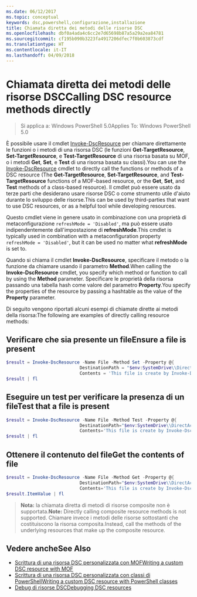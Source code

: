 ```yaml
---
ms.date: 06/12/2017
ms.topic: conceptual
keywords: dsc,powershell,configurazione,installazione
title: Chiamata diretta dei metodi delle risorse DSC
ms.openlocfilehash: dbf0a4ada4c6cc2e7d65698b87a5a29a2ea84781
ms.sourcegitcommit: cf195b090b3223fa4917206dfec7f0b603873cdf
ms.translationtype: HT
ms.contentlocale: it-IT
ms.lasthandoff: 04/09/2018
---
```

# <a name="calling-dsc-resource-methods-directly"></a><span data-ttu-id="2d2a7-103">Chiamata diretta dei metodi delle risorse DSC</span><span class="sxs-lookup"><span data-stu-id="2d2a7-103">Calling DSC resource methods directly</span></span>

><span data-ttu-id="2d2a7-104">Si applica a: Windows PowerShell 5.0</span><span class="sxs-lookup"><span data-stu-id="2d2a7-104">Applies To: Windows PowerShell 5.0</span></span>

<span data-ttu-id="2d2a7-105">È possibile usare il cmdlet [Invoke-DscResource](https://technet.microsoft.com/library/mt517869.aspx) per chiamare direttamente le funzioni o i metodi di una risorsa DSC (le funzioni **Get-TargetResource**, **Set-TargetResource**, e **Test-TargetResource** di una risorsa basata su MOF, o i metodi **Get**, **Set**, e **Test** di una risorsa basata su classi).</span><span class="sxs-lookup"><span data-stu-id="2d2a7-105">You can use the [Invoke-DscResource](https://technet.microsoft.com/library/mt517869.aspx) cmdlet to directly call the functions or methods of a DSC resource (The **Get-TargetResource**, **Set-TargetResource**, and **Test-TargetResource** functions of a MOF-based resource, or the **Get**, **Set**, and **Test** methods of a class-based resource).</span></span>
<span data-ttu-id="2d2a7-106">Il cmdlet può essere usato da terze parti che desiderano usare risorse DSC o come strumento utile d'aiuto durante lo sviluppo delle risorse.</span><span class="sxs-lookup"><span data-stu-id="2d2a7-106">This can be used by third-parties that want to use DSC resources, or as a helpful tool while developing resources.</span></span>

<span data-ttu-id="2d2a7-107">Questo cmdlet viene in genere usato in combinazione con una proprietà di metaconfigurazione `refreshMode = 'Disabled'`, ma può essere usato indipendentemente dall'impostazione di **refreshMode**.</span><span class="sxs-lookup"><span data-stu-id="2d2a7-107">This cmdlet is typically used in combination with a metaconfiguration property `refreshMode = 'Disabled'`, but it can be used no matter what **refreshMode** is set to.</span></span>

<span data-ttu-id="2d2a7-108">Quando si chiama il cmdlet **Invoke-DscResource**, specificare il metodo o la funzione da chiamare usando il parametro **Method**.</span><span class="sxs-lookup"><span data-stu-id="2d2a7-108">When calling the **Invoke-DscResource** cmdlet, you specify which method or function to call by using the **Method** parameter.</span></span> <span data-ttu-id="2d2a7-109">Specificare le proprietà della risorsa passando una tabella hash come valore del parametro **Property**.</span><span class="sxs-lookup"><span data-stu-id="2d2a7-109">You specify the properties of the resource by passing a hashtable as the value of the **Property** parameter.</span></span>

<span data-ttu-id="2d2a7-110">Di seguito vengono riportati alcuni esempi di chiamate dirette ai metodi della risorsa:</span><span class="sxs-lookup"><span data-stu-id="2d2a7-110">The following are examples of directly calling resource methods:</span></span>

## <a name="ensure-a-file-is-present"></a><span data-ttu-id="2d2a7-111">Verificare che sia presente un file</span><span class="sxs-lookup"><span data-stu-id="2d2a7-111">Ensure a file is present</span></span>

```powershell
$result = Invoke-DscResource -Name File -Method Set -Property @{
                            DestinationPath = "$env:SystemDrive\\DirectAccess.txt";
                            Contents = 'This file is create by Invoke-DscResource'} -Verbose
$result | fl
```

## <a name="test-that-a-file-is-present"></a><span data-ttu-id="2d2a7-112">Eseguire un test per verificare la presenza di un file</span><span class="sxs-lookup"><span data-stu-id="2d2a7-112">Test that a file is present</span></span>

```powershell
$result = Invoke-DscResource -Name File -Method Test -Property @{
                            DestinationPath="$env:SystemDrive\\DirectAccess.txt";
                            Contents='This file is create by Invoke-DscResource'} -Verbose
$result | fl
```

## <a name="get-the-contents-of-file"></a><span data-ttu-id="2d2a7-113">Ottenere il contenuto del file</span><span class="sxs-lookup"><span data-stu-id="2d2a7-113">Get the contents of file</span></span>

```powershell
$result = Invoke-DscResource -Name File -Method Get -Property @{
                            DestinationPath="$env:SystemDrive\\DirectAccess.txt";
                            Contents='This file is create by Invoke-DscResource'} -Verbose
$result.ItemValue | fl
```

><span data-ttu-id="2d2a7-114">**Nota:** la chiamata diretta di metodi di risorse composite non è supportata.</span><span class="sxs-lookup"><span data-stu-id="2d2a7-114">**Note:** Directly calling composite resource methods is not supported.</span></span> <span data-ttu-id="2d2a7-115">Chiamare invece i metodi delle risorse sottostanti che costituiscono la risorsa composita.</span><span class="sxs-lookup"><span data-stu-id="2d2a7-115">Instead, call the methods of the underlying resources that make up the composite resource.</span></span>

## <a name="see-also"></a><span data-ttu-id="2d2a7-116">Vedere anche</span><span class="sxs-lookup"><span data-stu-id="2d2a7-116">See Also</span></span>
- [<span data-ttu-id="2d2a7-117">Scrittura di una risorsa DSC personalizzata con MOF</span><span class="sxs-lookup"><span data-stu-id="2d2a7-117">Writing a custom DSC resource with MOF</span></span>](authoringResourceMOF.md)
- [<span data-ttu-id="2d2a7-118">Scrittura di una risorsa DSC personalizzata con classi di PowerShell</span><span class="sxs-lookup"><span data-stu-id="2d2a7-118">Writing a custom DSC resource with PowerShell classes</span></span>](authoringResourceClass.md)
- [<span data-ttu-id="2d2a7-119">Debug di risorse DSC</span><span class="sxs-lookup"><span data-stu-id="2d2a7-119">Debugging DSC resources</span></span>](debugResource.md)